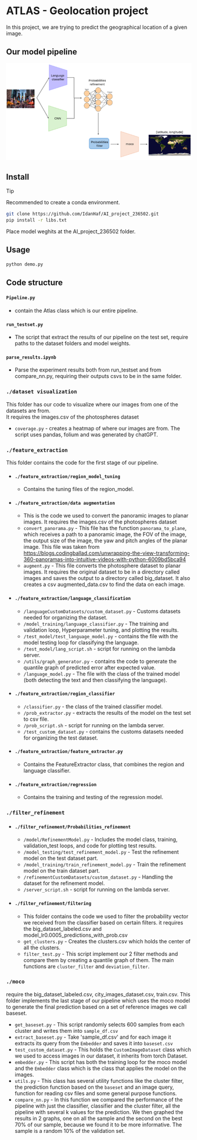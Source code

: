 # ATLAS - Geolocation project
In this project, we are trying to predict the geographical location of a given image.
## Our model pipeline
![Image of our model pipeline](/images/pipeline.png)
## Install
> [!TIP]
> Recommended to create a conda environment.
```bash
git clone https://github.com/IdanHaf/AI_project_236502.git
pip install -r libs.txt
```
Place model weghits at the AI_project_236502 folder.
## Usage
```bash
python demo.py
```
## Code structure
#### `Pipeline.py`
   * contain the Atlas class which is our entire pipeline.
#### `run_testset.py`
   * The script that extract the results of our pipeline on the test set, require paths to the dataset folders and model weights.
#### `parse_results.ipynb` 
   * Parse the experiment results both from run_testset and from compare_nn.py, requiring their outputs csvs to be in the same folder.

### `./dataset visualization`
This folder has our code to visualize where our images from one of the datasets are from.<br />
It requires the images.csv of the photospheres dataset<br />
* `coverage.py` - creates a heatmap of where our images are from. The script uses pandas, folium and was generated by chatGPT.

### `./feature_extraction`
This folder contains the code for the first stage of our pipeline.
* #### `./feature_extraction/region_model_tuning`
    * Contains the tuning files of the region_model.
* #### `./feature_extraction/data augmentation`
    * This is the code we used to convert the panoramic images to planar images. It requires the images.csv of the photospheres dataset
    * `convert_panorama.py` - This file has the function `panorama_to_plane`, which receives a path to a panoramic image, the FOV of the image, the output size of the image, the yaw and pitch angles of the planar image. This file was taken from https://blogs.codingballad.com/unwrapping-the-view-transforming-360-panoramas-into-intuitive-videos-with-python-6009bd5bca94
    * `augment.py` - This file converts the photosphere dataset to planar images. It requires the original dataset to be in a directory called images and saves the output to a directory called big_dataset. It also creates a csv augmented_data.csv to find the data on each image.
       
* #### `./feature_extraction/language_classification`
    * `/languageCustomDatasets/custom_dataset.py` - Customs datasets needed for organizing the dataset.
    * `/model_training/language_classifier.py` - The training and validation loop, Hyperparameter tuning, and plotting the results.
    * `/test_model/test_language_model.py` - contains the file with the model testing loop for classifying the language.
    * `/test_model/lang_script.sh` - script for running on the lambda server.
    * `/utils/graph_generator.py` - contains the code to generate the quantile graph of predicted error after expected value.
    * `/language_model.py` - The file with the class of the trained model (both detecting the text and then classifying the language).
    
* #### `./feature_extraction/region_classifier`
    * `/classifier.py` - the class of the trained classifier model.
    * `/prob_extractor.py` - extracts the results of the model on the test set to csv file.
    * `/prob_script.sh` - script for running on the lambda server.
    * `/test_custom_dataset.py` - contains the customs datasets needed for organizing the test dataset.

* #### `./feature_extraction/feature_extractor.py`
   * Contains the FeatureExtractor class, that combines the region and language classifier.

* #### `./feature_extraction/regression`
   * Contains the training and testing of the regression model.

### `./filter_refinement`
* #### `./filter_refinement/Probabilities_refinement`
   * `/model/RefinementModel.py` - Includes the model class, training, validation_test loops, and code for plotting test results.
   * `/model_testing/test_refinement_model.py` - Test the refinement model on the test dataset part.
   * `/model_training/train_refinement_model.py` - Train the refinement model on the train dataset part.
   * `/refinementCustomDatasets/custom_dataset.py` - Handling the dataset for the refinement model.
   * `/server_script.sh` - script for running on the lambda server.

* #### `./filter_refinement/filtering`
   * This folder contains the code we used to filter the probability vector we received from the classifier based on certain filters.
     it requires the big_dataset_labeled.csv and model_lr0.0005_predictions_with_prob.csv
   * `get_clusters.py` - Creates the clusters.csv which holds the center of all the clusters.
   * `filter_test.py` - This script implement our 2 filter methods and compare them by creating a quantile graph of them. The main functions are `cluster_filter` and `deviation_filter`.

### `./moco`
require the big_dataset_labeled.csv, city_images_dataset.csv, train.csv.
This folder implements the last stage of our pipeline which uses the moco model to generate the final prediction based on a set of reference images we call baseset.
  * `get_baseset.py` - This script randomly selects 600 samples from each cluster and writes them into `sample_df.csv`
  * `extract_baseset.py` - Take 'sample_df.csv' and for each image it extracts its query from the `Embedder` and saves it into `baseset.csv`
  * `test_custom_dataset.py` - This holds the `CustomImageDataset` class which we used to access images in our dataset, it inherits from torch Dataset.
  * `embedder.py` - This script has both the training loop for the moco model and the `Embedder` class which is the class that applies the model on the images.
  * `utils.py` - This class has several utility functions like the cluster filter, the prediction function based on the `baseset` and an image query, function for reading csv files and some general purpose functions.
  * `compare_nn.py` - In this function we compared the performance of the pipeline with just the classifier, classifier and the cluster filter, all the pipeline with several k values for the prediction.
We then graphed the results in 2 graphs, one on all the sample and the second on the best 70% of our sample, because we found it to be more informative.
The sample is a random 10% of the validation set.
